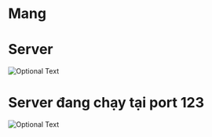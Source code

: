 # Mang
# Server
![Optional Text](../master/IMG/1.png)
# Server đang chạy tại port 123
![Optional Text](../master/IMG/2.png)
